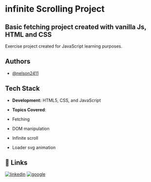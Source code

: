 
# infinite Scrolling Project

## Basic fetching project created with vanilla Js, HTML and CSS

Exercise project created for JavaScript learning purposes. 




## Authors

- [@nelson2411](https://github.com/nelson2411)


## Tech Stack

* **Development:** HTML5, CSS, and JavaScript

* **Topics Covered**:
* Fetching
* DOM manipulation
* Infinite scroll
* Loader svg animation



## 🔗 Links
[![linkedin](https://img.shields.io/badge/linkedin-0A66C2?style=for-the-badge&logo=linkedin&logoColor=white)](https://www.linkedin.com/in/nelsonrosales24/)
[![google](https://img.shields.io/badge/google-1DA1F2?style=for-the-badge&logo=twitter&logoColor=white)](https://twitter.com/NelsonRosales27)

